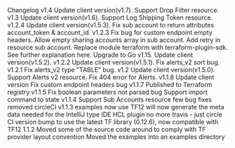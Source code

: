 Changelog
v1.4
Update client version(v1.7).
Support Drop Filter resource.
v1.3
Update client version(v1.6).
Support Log Shipping Token resource.
v1.2.4
Update client version(v1.5.3).
Fix sub account to return attributes account_token & account_id.
v1.2.3
Fix bug for custom endpoint empty headers.
Allow empty sharing accounts array in sub account.
Add retry in resource sub account.
Replace module terraform with terraform-plugin-sdk. See further explanation here.
Upgrade to Go v1.15.
Update client version(v1.5.2).
v1.2.2
Update client version(v1.5.1).
Fix alerts_v2 sort bug.
v1.2.1
Fix alerts_v2 type "TABLE" bug.
v1.2
Update client version(v1.5.0).
Support Alerts v2 resource.
Fix 404 error for Alerts.
v1.1.8
Update client version
Fix custom endpoint headers bug
v1.1.7
Published to Terraform registry
v1.1.5
Fix boolean parameters not parsed bug
Support import command to state
v1.1.4
Support Sub Accounts resource
few bug fixes
removed circleCI
v1.1.3
examples now use TF12
will now generate the meta data needed for the IntelliJ type IDE HCL plugin
no more travis - just circle CI
version bump to use the latest TF library (0.12.6), now compatible with TF12
1.1.2
Moved some of the source code around to comply with TF provider layout convention
Moved the examples into an examples directory
